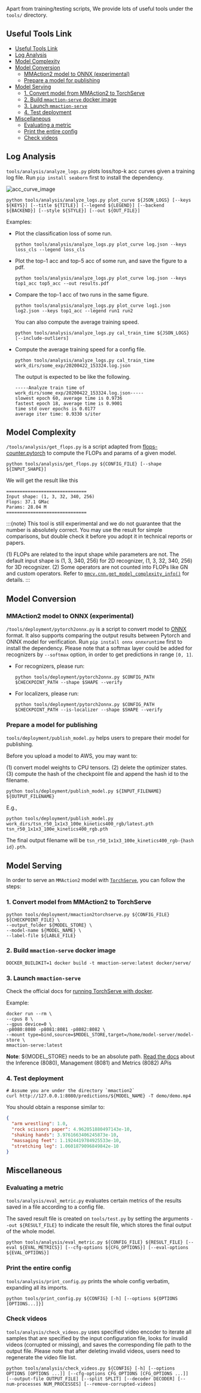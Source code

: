 Apart from training/testing scripts, We provide lots of useful tools under the `tools/` directory.

## Useful Tools Link

<!-- TOC -->

- [Useful Tools Link](#useful-tools-link)
- [Log Analysis](#log-analysis)
- [Model Complexity](#model-complexity)
- [Model Conversion](#model-conversion)
  - [MMAction2 model to ONNX (experimental)](#mmaction2-model-to-onnx-experimental)
  - [Prepare a model for publishing](#prepare-a-model-for-publishing)
- [Model Serving](#model-serving)
  - [1. Convert model from MMAction2 to TorchServe](#1-convert-model-from-mmaction2-to-torchserve)
  - [2. Build `mmaction-serve` docker image](#2-build-mmaction-serve-docker-image)
  - [3. Launch `mmaction-serve`](#3-launch-mmaction-serve)
  - [4. Test deployment](#4-test-deployment)
- [Miscellaneous](#miscellaneous)
  - [Evaluating a metric](#evaluating-a-metric)
  - [Print the entire config](#print-the-entire-config)
  - [Check videos](#check-videos)

<!-- TOC -->

## Log Analysis

`tools/analysis/analyze_logs.py` plots loss/top-k acc curves given a training log file. Run `pip install seaborn` first to install the dependency.

![acc_curve_image](https://github.com/open-mmlab/mmaction2/raw/master/resources/acc_curve.png)

```shell
python tools/analysis/analyze_logs.py plot_curve ${JSON_LOGS} [--keys ${KEYS}] [--title ${TITLE}] [--legend ${LEGEND}] [--backend ${BACKEND}] [--style ${STYLE}] [--out ${OUT_FILE}]
```

Examples:

- Plot the classification loss of some run.

  ```shell
  python tools/analysis/analyze_logs.py plot_curve log.json --keys loss_cls --legend loss_cls
  ```

- Plot the top-1 acc and top-5 acc of some run, and save the figure to a pdf.

  ```shell
  python tools/analysis/analyze_logs.py plot_curve log.json --keys top1_acc top5_acc --out results.pdf
  ```

- Compare the top-1 acc of two runs in the same figure.

  ```shell
  python tools/analysis/analyze_logs.py plot_curve log1.json log2.json --keys top1_acc --legend run1 run2
  ```

  You can also compute the average training speed.

  ```shell
  python tools/analysis/analyze_logs.py cal_train_time ${JSON_LOGS} [--include-outliers]
  ```

- Compute the average training speed for a config file.

  ```shell
  python tools/analysis/analyze_logs.py cal_train_time work_dirs/some_exp/20200422_153324.log.json
  ```

  The output is expected to be like the following.

  ```text
  -----Analyze train time of work_dirs/some_exp/20200422_153324.log.json-----
  slowest epoch 60, average time is 0.9736
  fastest epoch 18, average time is 0.9001
  time std over epochs is 0.0177
  average iter time: 0.9330 s/iter
  ```

## Model Complexity

`/tools/analysis/get_flops.py` is a script adapted from [flops-counter.pytorch](https://github.com/sovrasov/flops-counter.pytorch) to compute the FLOPs and params of a given model.

```shell
python tools/analysis/get_flops.py ${CONFIG_FILE} [--shape ${INPUT_SHAPE}]
```

We will get the result like this

```text
==============================
Input shape: (1, 3, 32, 340, 256)
Flops: 37.1 GMac
Params: 28.04 M
==============================
```

:::{note}
This tool is still experimental and we do not guarantee that the number is absolutely correct.
You may use the result for simple comparisons, but double check it before you adopt it in technical reports or papers.

(1) FLOPs are related to the input shape while parameters are not. The default input shape is (1, 3, 340, 256) for 2D recognizer, (1, 3, 32, 340, 256) for 3D recognizer.
(2) Some operators are not counted into FLOPs like GN and custom operators. Refer to [`mmcv.cnn.get_model_complexity_info()`](https://github.com/open-mmlab/mmcv/blob/master/mmcv/cnn/utils/flops_counter.py) for details.
:::

## Model Conversion

### MMAction2 model to ONNX (experimental)

`/tools/deployment/pytorch2onnx.py` is a script to convert model to [ONNX](https://github.com/onnx/onnx) format.
It also supports comparing the output results between Pytorch and ONNX model for verification.
Run `pip install onnx onnxruntime` first to install the dependency.
Please note that a softmax layer could be added for recognizers by `--softmax` option, in order to get predictions in range `[0, 1]`.

- For recognizers, please run:

  ```shell
  python tools/deployment/pytorch2onnx.py $CONFIG_PATH $CHECKPOINT_PATH --shape $SHAPE --verify
  ```

- For localizers, please run:

  ```shell
  python tools/deployment/pytorch2onnx.py $CONFIG_PATH $CHECKPOINT_PATH --is-localizer --shape $SHAPE --verify
  ```

### Prepare a model for publishing

`tools/deployment/publish_model.py` helps users to prepare their model for publishing.

Before you upload a model to AWS, you may want to:

(1) convert model weights to CPU tensors.
(2) delete the optimizer states.
(3) compute the hash of the checkpoint file and append the hash id to the filename.

```shell
python tools/deployment/publish_model.py ${INPUT_FILENAME} ${OUTPUT_FILENAME}
```

E.g.,

```shell
python tools/deployment/publish_model.py work_dirs/tsn_r50_1x1x3_100e_kinetics400_rgb/latest.pth tsn_r50_1x1x3_100e_kinetics400_rgb.pth
```

The final output filename will be `tsn_r50_1x1x3_100e_kinetics400_rgb-{hash id}.pth`.

## Model Serving

In order to serve an `MMAction2` model with [`TorchServe`](https://pytorch.org/serve/), you can follow the steps:

### 1. Convert model from MMAction2 to TorchServe

```shell
python tools/deployment/mmaction2torchserve.py ${CONFIG_FILE} ${CHECKPOINT_FILE} \
--output_folder ${MODEL_STORE} \
--model-name ${MODEL_NAME} \
--label-file ${LABLE_FILE}

```

### 2. Build `mmaction-serve` docker image

```shell
DOCKER_BUILDKIT=1 docker build -t mmaction-serve:latest docker/serve/
```

### 3. Launch `mmaction-serve`

Check the official docs for [running TorchServe with docker](https://github.com/pytorch/serve/blob/master/docker/README.md#running-torchserve-in-a-production-docker-environment).

Example:

```shell
docker run --rm \
--cpus 8 \
--gpus device=0 \
-p8080:8080 -p8081:8081 -p8082:8082 \
--mount type=bind,source=$MODEL_STORE,target=/home/model-server/model-store \
mmaction-serve:latest
```

**Note**: ${MODEL_STORE} needs to be an absolute path.
[Read the docs](https://github.com/pytorch/serve/blob/072f5d088cce9bb64b2a18af065886c9b01b317b/docs/rest_api.md) about the Inference (8080), Management (8081) and Metrics (8082) APis

### 4. Test deployment

```shell
# Assume you are under the directory `mmaction2`
curl http://127.0.0.1:8080/predictions/${MODEL_NAME} -T demo/demo.mp4
```

You should obtain a response similar to:

```json
{
  "arm wrestling": 1.0,
  "rock scissors paper": 4.962051880497143e-10,
  "shaking hands": 3.9761663406245873e-10,
  "massaging feet": 1.1924419784925533e-10,
  "stretching leg": 1.0601879096849842e-10
}
```

## Miscellaneous

### Evaluating a metric

`tools/analysis/eval_metric.py` evaluates certain metrics of the results saved in a file according to a config file.

The saved result file is created on `tools/test.py` by setting the arguments `--out ${RESULT_FILE}` to indicate the result file,
which stores the final output of the whole model.

```shell
python tools/analysis/eval_metric.py ${CONFIG_FILE} ${RESULT_FILE} [--eval ${EVAL_METRICS}] [--cfg-options ${CFG_OPTIONS}] [--eval-options ${EVAL_OPTIONS}]
```

### Print the entire config

`tools/analysis/print_config.py` prints the whole config verbatim, expanding all its imports.

```shell
python tools/print_config.py ${CONFIG} [-h] [--options ${OPTIONS [OPTIONS...]}]
```

### Check videos

`tools/analysis/check_videos.py` uses specified video encoder to iterate all samples that are specified by the input configuration file, looks for invalid videos (corrupted or missing), and saves the corresponding file path to the output file. Please note that after deleting invalid videos, users need to regenerate the video file list.

```shell
python tools/analysis/check_videos.py ${CONFIG} [-h] [--options OPTIONS [OPTIONS ...]] [--cfg-options CFG_OPTIONS [CFG_OPTIONS ...]] [--output-file OUTPUT_FILE] [--split SPLIT] [--decoder DECODER] [--num-processes NUM_PROCESSES] [--remove-corrupted-videos]
```
